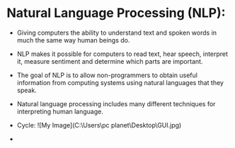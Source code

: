 # Natural Language Processing (NLP):
- Giving computers the ability to understand text and spoken words in much the same way human beings do.  
- NLP makes it possible for computers to read text, hear speech, interpret it, measure sentiment and determine which parts are important.   
- The goal of NLP is to allow non-programmers to obtain useful information from computing systems using natural languages that they speak.  

- Natural language processing includes many different techniques for interpreting human language.  
- Cycle:
 ![My Image](C:\Users\pc planet\Desktop\GUI.jpg)
- 

